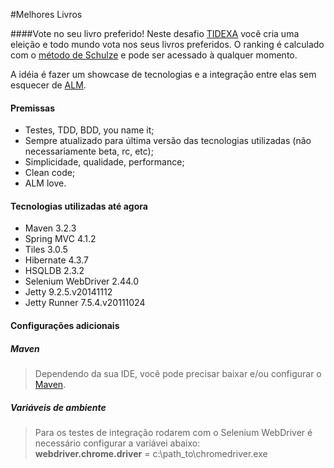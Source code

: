 #Melhores Livros

####Vote no seu livro preferido!
Neste desafio [TIDEXA](http://tidexa.com) você cria uma eleição e todo mundo vota nos seus livros preferidos.
O ranking é calculado com o [método de Schulze](http://en.wikipedia.org/wiki/Schulze_method) e pode ser acessado
à qualquer momento.

A idéia é fazer um showcase de tecnologias e a integração entre elas sem esquecer de
[ALM](http://en.wikipedia.org/wiki/Application_lifecycle_management).

#### Premissas
 * Testes, TDD, BDD, you name it;
 * Sempre atualizado para última versão das tecnologias utilizadas (não necessariamente beta, rc, etc);
 * Simplicidade, qualidade, performance;
 * Clean code;
 * ALM love.

#### Tecnologias utilizadas até agora
 * Maven 3.2.3
 * Spring MVC 4.1.2
 * Tiles 3.0.5
 * Hibernate 4.3.7
 * HSQLDB 2.3.2
 * Selenium WebDriver 2.44.0
 * Jetty 9.2.5.v20141112
 * Jetty Runner 7.5.4.v20111024

#### Configurações adicionais
##### Maven
> Dependendo da sua IDE, você pode precisar baixar e/ou configurar o [Maven](http://maven.apache.org/).

##### Variáveis de ambiente
> Para os testes de integração rodarem com o Selenium WebDriver é necessário configurar a variávei abaixo:<br/>
> **webdriver.chrome.driver** = c:\path_to\chromedriver.exe
